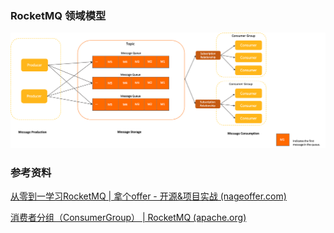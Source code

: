 ### RocketMQ 领域模型

![领域模型](images/mainarchi-9b036e7ff5133d050950f25838367a17.png)







### 参考资料

[从零到一学习RocketMQ | 拿个offer - 开源&项目实战 (nageoffer.com)](https://nageoffer.com/rocketmq/readme/#_1-主题-topic)

[消费者分组（ConsumerGroup） | RocketMQ (apache.org)](https://rocketmq.apache.org/zh/docs/domainModel/07consumergroup)

